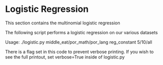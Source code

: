 # Logistic Regression
This section contains the multinomial logistic regression

The following script performs a logistic regression on our various datasets

Usage: ./logistic.py middle_eat/por_math/por_lang reg_constant 5/10/all



There is a flag set in this code to prevent verbose printing.
If you wish to see the full printout, set verbose=True inside of logistic.py
